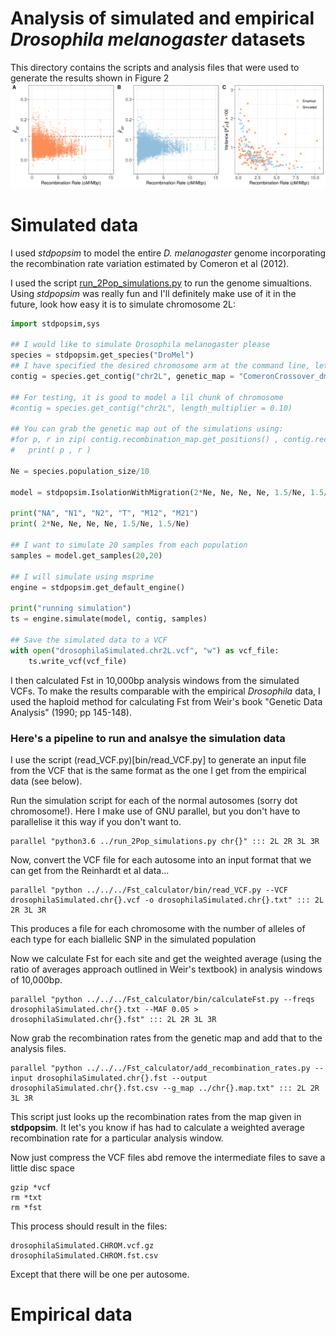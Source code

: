 # Analysis of simulated and empirical *Drosophila melanogaster* datasets

This directory contains the scripts and analysis files that were used to generate the results shown in Figure 2
![](../writeUp/threePanelFigure.png)

# Simulated data

I used *stdpopsim* to model the entire *D. melanogaster* genome incorporating the recombination rate variation estimated by Comeron et al (2012).

I used the script [run_2Pop_simulations.py](bin/run_2Pop_simulations.py) to run the genome simualtions. Using *stdpopsim* was really fun and I'll definitely make use of it in the future, look how easy it is to simulate chromosome 2L:

```python
import stdpopsim,sys

## I would like to simulate Drosophila melanogaster please
species = stdpopsim.get_species("DroMel")
## I have specified the desired chromosome arm at the command line, let's 
contig = species.get_contig("chr2L", genetic_map = "ComeronCrossover_dm6")

## For testing, it is good to model a lil chunk of chromosome
#contig = species.get_contig("chr2L", length_multiplier = 0.10)

## You can grab the genetic map out of the simulations using:
#for p, r in zip( contig.recombination_map.get_positions() , contig.recombination_map.get_rates() ):
#	print( p , r )

Ne = species.population_size/10

model = stdpopsim.IsolationWithMigration(2*Ne, Ne, Ne, Ne, 1.5/Ne, 1.5/Ne)

print("NA", "N1", "N2", "T", "M12", "M21")
print( 2*Ne, Ne, Ne, Ne, 1.5/Ne, 1.5/Ne)

## I want to simulate 20 samples from each population
samples = model.get_samples(20,20)

## I will simulate using msprime
engine = stdpopsim.get_default_engine()

print("running simulation")
ts = engine.simulate(model, contig, samples)

## Save the simulated data to a VCF
with open("drosophilaSimulated.chr2L.vcf", "w") as vcf_file:
	ts.write_vcf(vcf_file)


```

I then calculated Fst in 10,000bp analysis windows from the simulated VCFs. To make the results comparable with the empirical *Drosophila* data, I used the haploid method for calculating Fst from Weir's book "Genetic Data Analysis" (1990; pp 145-148).


### Here's a pipeline to run and analsye the simulation data
I use the script (read_VCF.py)[bin/read_VCF.py] to generate an input file from the VCF that is the same format as the one I get from the empirical data (see below). 

Run the simulation script for each of the normal autosomes (sorry dot chromosome!). Here I make use of GNU parallel, but you don't have to parallelise it this way if you don't want to.

```
parallel "python3.6 ../run_2Pop_simulations.py chr{}" ::: 2L 2R 3L 3R
```

Now, convert the VCF file for each autosome into an input format that we can get from the Reinhardt et al data...

```
parallel "python ../../../Fst_calculator/bin/read_VCF.py --VCF drosophilaSimulated.chr{}.vcf -o drosophilaSimulated.chr{}.txt" ::: 2L 2R 3L 3R
```
This produces a file for each chromosome with the number of alleles of each type for each biallelic SNP in the simulated population

Now we calculate Fst for each site and get the weighted average (using the ratio of averages approach outlined in Weir's textbook) in analysis windows of 10,000bp.

```
parallel "python ../../../Fst_calculator/bin/calculateFst.py --freqs drosophilaSimulated.chr{}.txt --MAF 0.05 > drosophilaSimulated.chr{}.fst" ::: 2L 2R 3L 3R
```

Now grab the recombination rates from the genetic map and add that to the analysis files.

```
parallel "python ../../../Fst_calculator/add_recombination_rates.py --input drosophilaSimulated.chr{}.fst --output drosophilaSimulated.chr{}.fst.csv --g_map ../chr{}.map.txt" ::: 2L 2R 3L 3R
```
This script just looks up the recombination rates from the map given in **stdpopsim**. It let's you know if has had to calculate a weighted average recombination rate for a particular analysis window.

Now just compress the VCF files abd remove the intermediate files to save a little disc space
```
gzip *vcf
rm *txt
rm *fst
```
This process should result in the files:

	drosophilaSimulated.CHROM.vcf.gz
	drosophilaSimulated.CHROM.fst.csv
Except that there will be one per autosome.

# Empirical data

